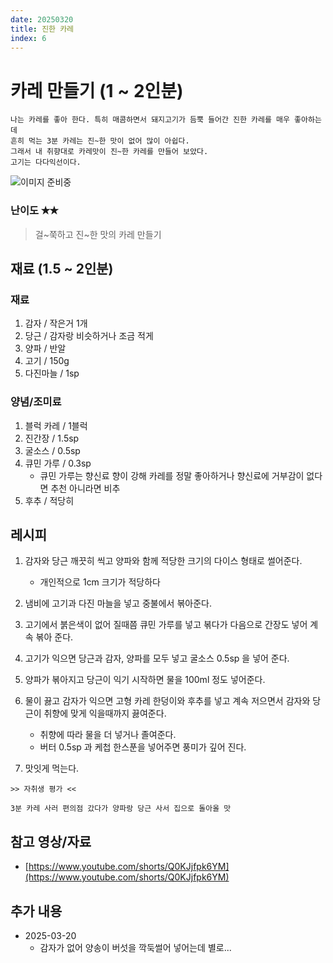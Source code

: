 ```yaml
---
date: 20250320
title: 진한 카레
index: 6
---
```


# 카레 만들기 (1 ~ 2인분)

```
나는 카레를 좋아 한다. 특히 매콤하면서 돼지고기가 듬뿍 들어간 진한 카레를 매우 좋아하는데
흔히 먹는 3분 카레는 진~한 맛이 없어 많이 아쉽다.
그래서 내 취향대로 카레맛이 진~한 카레를 만들어 보았다.
고기는 다다익선이다.
```

![이미지 준비중](<../../_assets/img/6_2.jpeg>)

### 난이도 ✭✭
> 걸~쭉하고 진~한 맛의 카레 만들기


## 재료 (1.5 ~ 2인분)

### 재료 
1. 감자 / 작은거 1개
1. 당근 / 감자랑 비슷하거나 조금 적게
1. 양파 / 반알
1. 고기 / 150g
1. 다진마늘 / 1sp

### 양념/조미료
1. 블럭 카레 / 1블럭
1. 진간장 / 1.5sp
1. 굴소스  / 0.5sp
1. 큐민 가루 / 0.3sp
    - 큐민 가루는 향신료 향이 강해 카레를 정말 좋아하거나 향신료에 거부감이 없다면 추천 아니라면 비추
1. 후추 / 적당히


## 레시피
1. 감자와 당근 깨끗히 씩고 양파와 함께 적당한 크기의 다이스 형태로 썰어준다.
    - 개인적으로 1cm 크기가 적당하다

1. 냄비에 고기과 다진 마늘을 넣고 중불에서 볶아준다.

1. 고기에서 붉은색이 없어 질때쯤 큐민 가루를 넣고 볶다가 다음으로 간장도 넣어 계속 볶아 준다.

1. 고기가 익으면 당근과 감자, 양파를 모두 넣고 굴소스 0.5sp 을 넣어 준다.

1. 양파가 볶아지고 당근이 익기 시작하면 물을 100ml 정도 넣어준다.

1. 물이 끓고 감자가 익으면 고형 카레 한덩이와 후추를 넣고 계속 저으면서 감자와 당근이 취향에 맞게 익을때까지 끓여준다.
    - 취향에 따라 물을 더 넣거나 졸여준다.
    - 버터 0.5sp 과 케첩 한스푼을 넣어주면 풍미가 깊어 진다.

1. 맛잇게 먹는다.


~~~
>> 자취생 평가 <<

3분 카레 사러 편의점 갔다가 양파랑 당근 사서 집으로 돌아올 맛
~~~

## 참고 영상/자료
- [https://www.youtube.com/shorts/Q0KJjfpk6YM](https://www.youtube.com/shorts/Q0KJjfpk6YM)

## 추가 내용
- 2025-03-20
    - 감자가 없어 양송이 버섯을 깍둑썰어 넣어는데 별로...